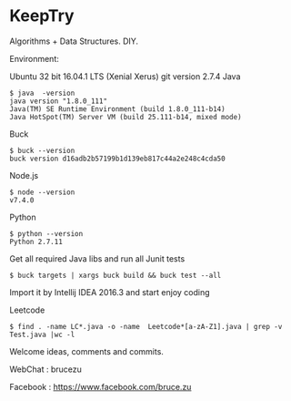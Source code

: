 # KeepTry
Algorithms + Data Structures.  DIY.

Environment:

Ubuntu 32 bit 16.04.1 LTS (Xenial Xerus)
git version 2.7.4
Java

```
$ java  -version
java version "1.8.0_111"
Java(TM) SE Runtime Environment (build 1.8.0_111-b14)
Java HotSpot(TM) Server VM (build 25.111-b14, mixed mode)
```

Buck

```
$ buck --version
buck version d16adb2b57199b1d139eb817c44a2e248c4cda50
```

Node.js
```
$ node --version
v7.4.0
```

Python

```
$ python --version
Python 2.7.11
```

Get all required Java libs and run all Junit tests

```
$ buck targets | xargs buck build && buck test --all
```
Import it by Intellij IDEA 2016.3 and start enjoy coding

Leetcode
```
$ find . -name LC*.java -o -name  Leetcode*[a-zA-Z1].java | grep -v Test.java |wc -l
```
Welcome ideas, comments and commits.

WebChat  : brucezu

Facebook : https://www.facebook.com/bruce.zu
